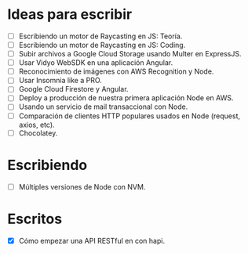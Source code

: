 # Ideas para escribir
- [ ] Escribiendo un motor de Raycasting en JS: Teoría.
- [ ] Escribiendo un motor de Raycasting en JS: Coding.
- [ ] Subir archivos a Google Cloud Storage usando Multer en ExpressJS.
- [ ] Usar Vidyo WebSDK en una aplicación Angular.
- [ ] Reconocimiento de imágenes con AWS Recognition y Node.
- [ ] Usar Insomnia like a PRO.
- [ ] Google Cloud Firestore y Angular.
- [ ] Deploy a producción de nuestra primera aplicación Node en AWS.
- [ ] Usando un servicio de mail transaccional con Node.
- [ ] Comparación de clientes HTTP populares usados en Node (request, axios, etc).
- [ ] Chocolatey.

# Escribiendo
- [ ] Múltiples versiones de Node con NVM.

# Escritos
- [x] Cómo empezar una API RESTful en con hapi.
